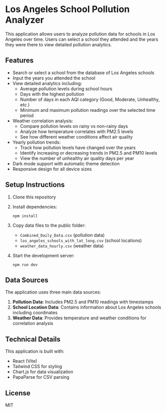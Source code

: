 # Los Angeles School Pollution Analyzer

This application allows users to analyze pollution data for schools in Los Angeles over time. Users can select a school they attended and the years they were there to view detailed pollution analytics.

## Features

- Search or select a school from the database of Los Angeles schools
- Input the years you attended the school
- View detailed analytics including:
  - Average pollution levels during school hours
  - Days with the highest pollution
  - Number of days in each AQI category (Good, Moderate, Unhealthy, etc.)
  - Minimum and maximum pollution readings over the selected time period
- Weather correlation analysis:
  - Compare pollution levels on rainy vs non-rainy days
  - Analyze how temperature correlates with PM2.5 levels
  - See how different weather conditions affect air quality
- Yearly pollution trends:
  - Track how pollution levels have changed over the years
  - Identify increasing or decreasing trends in PM2.5 and PM10 levels
  - View the number of unhealthy air quality days per year
- Dark mode support with automatic theme detection
- Responsive design for all device sizes

## Setup Instructions

1. Clone this repository
2. Install dependencies:
   ```
   npm install
   ```
3. Copy data files to the public folder:
   - `Combined_Daily_Data.csv` (pollution data)
   - `los_angeles_schools_with_lat_long.csv` (school locations)
   - `weather_data_hourly.csv` (weather data)

4. Start the development server:
   ```
   npm run dev
   ```

## Data Sources

The application uses three main data sources:
1. **Pollution Data**: Includes PM2.5 and PM10 readings with timestamps
2. **School Location Data**: Contains information about Los Angeles schools including coordinates
3. **Weather Data**: Provides temperature and weather conditions for correlation analysis

## Technical Details

This application is built with:
- React (Vite)
- Tailwind CSS for styling
- Chart.js for data visualization
- PapaParse for CSV parsing

## License

MIT
